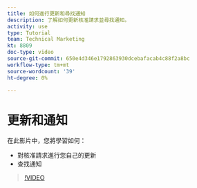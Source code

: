 ```yaml
---
title: 如何進行更新和尋找通知
description: 了解如何更新核准請求並尋找通知。
activity: use
type: Tutorial
team: Technical Marketing
kt: 8809
doc-type: video
source-git-commit: 650e4d346e1792863930dcebafacab4c88f2a8bc
workflow-type: tm+mt
source-wordcount: '39'
ht-degree: 0%

---
```


# 更新和通知

在此影片中，您將學習如何：

* 對核准請求進行您自己的更新
* 查找通知

>[!VIDEO](https://video.tv.adobe.com/v/335109/?quality=12&learn=on)

<!---
learn more URLS
Tag others on updates
Update work
--->
